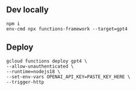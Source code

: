 ## Dev locally

```
npm i
env-cmd npx functions-framework --target=gpt4
```

## Deploy

```
gcloud functions deploy gpt4 \
--allow-unauthenticated \
--runtime=nodejs18 \
--set-env-vars OPENAI_API_KEY=PASTE_KEY_HERE \
--trigger-http
```
